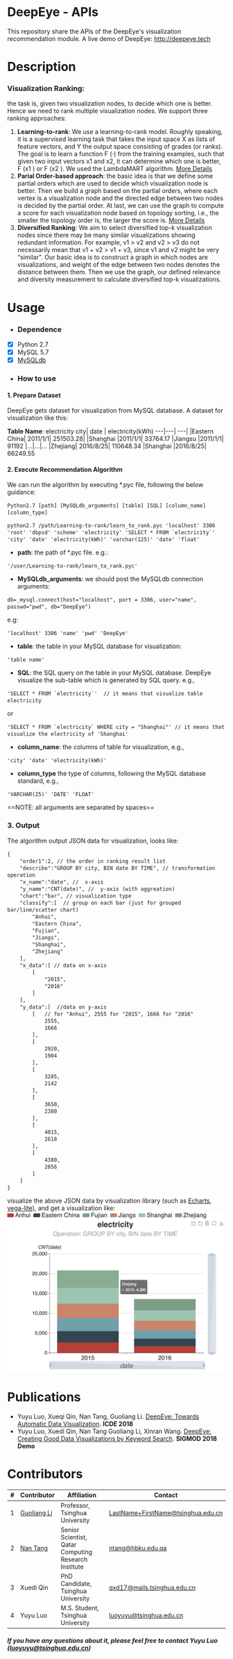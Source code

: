 DeepEye - APIs
===========================
This repository share the APIs of the DeepEye's visualization recommendation module. A live demo of DeepEye: http://deepeye.tech

Description
===========================
### Visualization Ranking: 
the task is, given two visualization nodes, to decide which one is better. Hence we need to rank multiple visualization nodes. We support three ranking approaches:
1. **Learning-to-rank**: We use a learning-to-rank model. Roughly speaking, it is a supervised learning task that takes the input space X as lists of feature vectors, and Y the output space consisting of grades (or ranks). The goal is to learn a function F (·) from the training examples, such that given two input vectors x1 and x2, it can determine which one is better, F (x1 ) or F (x2 ). We used the LambdaMART algorithm. [More Details](http://dbgroup.cs.tsinghua.edu.cn/ligl/papers/icde18-deepeye.pdf)
2. **Parial Order-based approach**: the basic idea is that we define some partial orders which are used to decide which visualization node is better. Then we build a graph based on the partial orders, where each vertex is a visualization node and the directed edge between two nodes is decided by the partial order. At last, we can use the graph to compute a score for each visualization node based on topology sorting, i.e., the smaller the topology order is, the larger the score is. [More Details](http://dbgroup.cs.tsinghua.edu.cn/ligl/papers/icde18-deepeye.pdf)
3. **Diversified Ranking**: We aim to select diversified top-k visualization nodes since there may be many similar visualizations showing redundant information. For example, v1 > v2 and v2 > v3 do not necessarily mean that v1 + v2 > v1 + v3, since v1 and v2 might be very “similar". Our basic idea is to construct a graph in which nodes are visualizations, and weight of the edge between two nodes denotes the distance between them. Then we use the graph, our defined relevance and diversity measurement to calculate diversified top-k visualizations.

Usage
===========================
- ### Dependence 
- [x] Python 2.7
- [x] MySQL 5.7
- [x] [MySQLdb](http://mysql-python.sourceforge.net/MySQLdb.html#installation)

- ### How to use
#### 1. Prepare Dataset 
DeepEye gets dataset for visualization from MySQL database. A dataset for visualization like this:

**Table Name**: electricity
city| date | electricity(kWh)
---|---| ---|
|Eastern China|	2011/1/1|	251503.28|
|Shanghai	|2011/1/1|	33764.17
|Jiangsu	|2011/1/1|	91192
|...|...|...
|Zhejiang|	2016/8/25|	110648.34
|Shanghai	|2016/8/25|	66249.55

#### 2. Execute Recommendation Algorithm
We can run the algorithm by executing *.pyc file, following the below guidance:
```
Python2.7 [path] [MySQLdb_arguments] [table] [SQL] [column_name] [column_type]
```
```
python2.7 /path/Learning-to-rank/learn_to_rank.pyc 'localhost' 3306 'root' 'dbpsd' 'scheme' 'electricity' 'SELECT * FROM `electricity`' 'city' 'date' 'electricity(kWh)' 'varchar(125)' 'date' 'float'
```
- **path**: the path of *.pyc file. e.g.: 
```
'/user/Learning-to-rank/learn_to_rank.pyc'
```

- **MySQLdb_arguments**: we should post the MySQLdb connection arguments:
```
db=_mysql.connect(host="localhost", port = 3306, user="name", passwd="pwd", db="DeepEye")
```
e.g:
```
'localhost' 3306 'name' 'pwd' 'DeepEye'
```
- **table**: the table in your MySQL database for visualization:

```
'table name'
```
- **SQL**: the SQL query on the table in your MySQL database. DeepEye visualize the sub-table which is generated by SQL query. e.g.,

```
'SELECT * FROM `electricity`'  // it means that visualize table electricity
```
or
```
'SELECT * FROM `electricity` WHERE city = "Shanghai"' // it means that visualize the electricity of 'Shanghai'
```
-  **column_name**: the columns of table for visualization, e.g.,
```
'city' 'date' 'electricity(kWh)'
```
- **column_type** the type of columns, following the MySQL database standard, e.g.,
```
'VARCHAR(25)' 'DATE' 'FLOAT'
```
==NOTE: all arguments are separated by spaces==

### 3. Output

The algorithm output JSON data for visualization, looks like:


```
{
    "order1":2, // the order in ranking result list
    "describe":"GROUP BY city, BIN date BY TIME", // transformation operation
    "x_name":"date", //  x-axis
    "y_name":"CNT(date)", //  y-axis (with aggreation)
    "chart":"bar", // visualization type
    "classify":[  // group on each bar (just for grouped bar/line/scatter chart)
        "Anhui",
        "Eastern China",
        "Fujian",
        "Jiangs",
        "Shanghai",
        "Zhejiang"
    ],
    "x_data":[ // data on x-axis
        [
            "2015",
            "2016"
        ]
    ],
    "y_data":[  //data on y-axis
        [   // for "Anhui", 2555 for "2015", 1666 for "2016"
            2555,
            1666
        ],
        [
            2920,
            1904
        ],
        [
            3285,
            2142
        ],
        [
            3650,
            2380
        ],
        [
            4015,
            2618
        ],
        [
            4380,
            2856
        ]
    ]
}
```
visualize the above JSON data by visualization library (such as [Echarts](https://ecomfe.github.io/echarts-doc/public/en/index.html), [vega-lite](https://github.com/vega/vega-lite)), and get a visualization like:
![Visualize above JSON data](img.png)

Publications
===========================
- Yuyu Luo, Xueqi Qin, Nan Tang, Guoliang Li. [DeepEye: Towards Automatic Data Visualization](http://dbgroup.cs.tsinghua.edu.cn/ligl/papers/icde18-deepeye.pdf). **ICDE 2018**
- Yuyu Luo, Xuedi Qin, Nan Tang Guoliang Li, Xinran Wang. [DeepEye: Creating Good Data Visualizations by Keyword Search](http://dbgroup.cs.tsinghua.edu.cn/ligl/papers/sigmod18-deepeye.pdf). **SIGMOD 2018 Demo**

Contributors
===========================
|#|Contributor|Affiliation|Contact|
|---|----|-----|-----|
|1|[Guoliang Li](http://dbgroup.cs.tsinghua.edu.cn/ligl/)|Professor, Tsinghua University| LastName+FirstName@tsinghua.edu.cn
|2|[Nan Tang](http://da.qcri.org/ntang/index.html)|Senior Scientist, Qatar Computing Research Institute|ntang@hbku.edu.qa
|3|Xuedi Qin| PhD Candidate, Tsinghua University| qxd17@mails.tsinghua.edu.cn
|4|Yuyu Luo| M.S. Student, Tsinghua University| luoyuyu@tsinghua.edu.cn
##### If you have any questions about it, please feel free to contact Yuyu Luo (luoyuyu@tsinghua.edu.cn)
